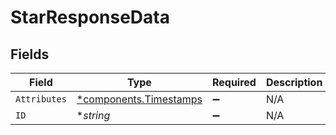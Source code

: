 # StarResponseData


## Fields

| Field                                                       | Type                                                        | Required                                                    | Description                                                 | Example                                                     |
| ----------------------------------------------------------- | ----------------------------------------------------------- | ----------------------------------------------------------- | ----------------------------------------------------------- | ----------------------------------------------------------- |
| `Attributes`                                                | [*components.Timestamps](../../models/shared/timestamps.md) | :heavy_minus_sign:                                          | N/A                                                         |                                                             |
| `ID`                                                        | **string*                                                   | :heavy_minus_sign:                                          | N/A                                                         | 3krg2uUGZzb2W9Euo4moOY                                      |